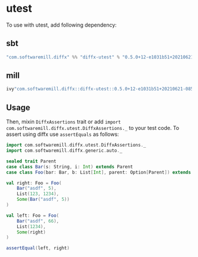 # utest

To use with utest, add following dependency:

## sbt

```scala
"com.softwaremill.diffx" %% "diffx-utest" % "0.5.0+12-e1031b51+20210621-0855-SNAPSHOT" % Test
```

## mill

```scala
ivy"com.softwaremill.diffx::diffx-utest::0.5.0+12-e1031b51+20210621-0855-SNAPSHOT" % Test
```

## Usage

Then, mixin `DiffxAssertions` trait or add `import com.softwaremill.diffx.utest.DiffxAssertions._` to your test code.
To assert using diffx use `assertEquals` as follows:

```scala
import com.softwaremill.diffx.utest.DiffxAssertions._
import com.softwaremill.diffx.generic.auto._

sealed trait Parent
case class Bar(s: String, i: Int) extends Parent
case class Foo(bar: Bar, b: List[Int], parent: Option[Parent]) extends Parent

val right: Foo = Foo(
    Bar("asdf", 5),
    List(123, 1234),
    Some(Bar("asdf", 5))
)

val left: Foo = Foo(
    Bar("asdf", 66),
    List(1234),
    Some(right)
)

assertEqual(left, right)
```

